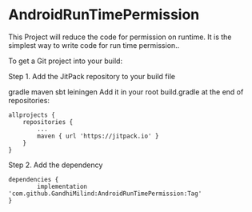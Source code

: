 # AndroidRunTimePermission
This Project will reduce the code for permission on runtime. It is the simplest way to write code for run time permission..

To get a Git project into your build:

Step 1. Add the JitPack repository to your build file

gradle
maven
sbt
leiningen
Add it in your root build.gradle at the end of repositories:

	allprojects {
		repositories {
			...
			maven { url 'https://jitpack.io' }
		}
	}
Step 2. Add the dependency

	dependencies {
	        implementation 'com.github.GandhiMilind:AndroidRunTimePermission:Tag'
	}

